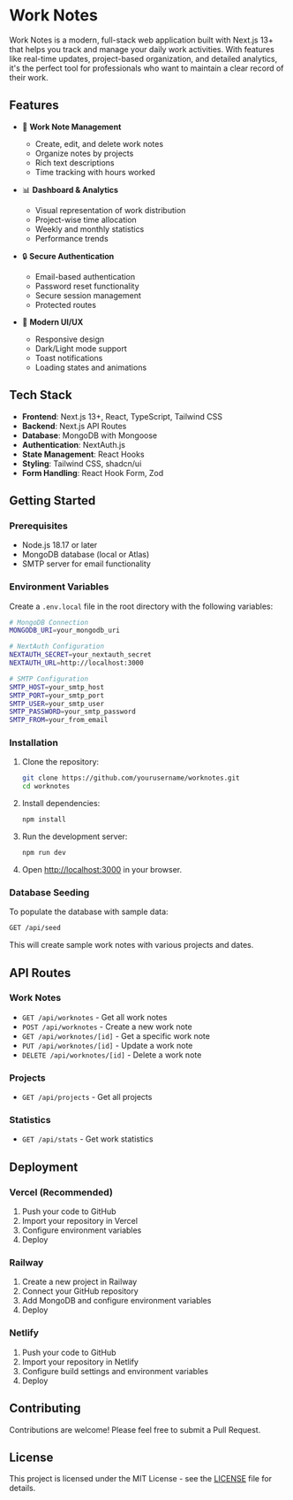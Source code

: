 # Work Notes

Work Notes is a modern, full-stack web application built with Next.js 13+ that helps you track and manage your daily work activities. With features like real-time updates, project-based organization, and detailed analytics, it's the perfect tool for professionals who want to maintain a clear record of their work.

## Features

- 📝 **Work Note Management**
  - Create, edit, and delete work notes
  - Organize notes by projects
  - Rich text descriptions
  - Time tracking with hours worked

- 📊 **Dashboard & Analytics**
  - Visual representation of work distribution
  - Project-wise time allocation
  - Weekly and monthly statistics
  - Performance trends

- 🔒 **Secure Authentication**
  - Email-based authentication
  - Password reset functionality
  - Secure session management
  - Protected routes

- 💫 **Modern UI/UX**
  - Responsive design
  - Dark/Light mode support
  - Toast notifications
  - Loading states and animations

## Tech Stack

- **Frontend**: Next.js 13+, React, TypeScript, Tailwind CSS
- **Backend**: Next.js API Routes
- **Database**: MongoDB with Mongoose
- **Authentication**: NextAuth.js
- **State Management**: React Hooks
- **Styling**: Tailwind CSS, shadcn/ui
- **Form Handling**: React Hook Form, Zod

## Getting Started

### Prerequisites

- Node.js 18.17 or later
- MongoDB database (local or Atlas)
- SMTP server for email functionality

### Environment Variables

Create a `.env.local` file in the root directory with the following variables:

```bash
# MongoDB Connection
MONGODB_URI=your_mongodb_uri

# NextAuth Configuration
NEXTAUTH_SECRET=your_nextauth_secret
NEXTAUTH_URL=http://localhost:3000

# SMTP Configuration
SMTP_HOST=your_smtp_host
SMTP_PORT=your_smtp_port
SMTP_USER=your_smtp_user
SMTP_PASSWORD=your_smtp_password
SMTP_FROM=your_from_email
```

### Installation

1. Clone the repository:
   ```bash
   git clone https://github.com/yourusername/worknotes.git
   cd worknotes
   ```

2. Install dependencies:
   ```bash
   npm install
   ```

3. Run the development server:
   ```bash
   npm run dev
   ```

4. Open [http://localhost:3000](http://localhost:3000) in your browser.

### Database Seeding

To populate the database with sample data:

```bash
GET /api/seed
```

This will create sample work notes with various projects and dates.

## API Routes

### Work Notes
- `GET /api/worknotes` - Get all work notes
- `POST /api/worknotes` - Create a new work note
- `GET /api/worknotes/[id]` - Get a specific work note
- `PUT /api/worknotes/[id]` - Update a work note
- `DELETE /api/worknotes/[id]` - Delete a work note

### Projects
- `GET /api/projects` - Get all projects

### Statistics
- `GET /api/stats` - Get work statistics

## Deployment

### Vercel (Recommended)
1. Push your code to GitHub
2. Import your repository in Vercel
3. Configure environment variables
4. Deploy

### Railway
1. Create a new project in Railway
2. Connect your GitHub repository
3. Add MongoDB and configure environment variables
4. Deploy

### Netlify
1. Push your code to GitHub
2. Import your repository in Netlify
3. Configure build settings and environment variables
4. Deploy

## Contributing

Contributions are welcome! Please feel free to submit a Pull Request.

## License

This project is licensed under the MIT License - see the [LICENSE](LICENSE) file for details.
